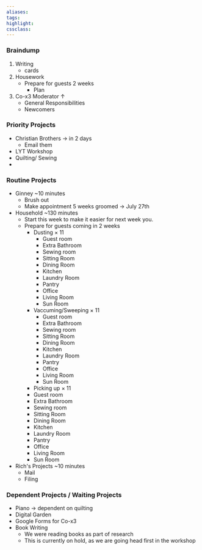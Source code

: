 ```yaml
---
aliases:  
tags:
highlight:  
cssclass:
---
```


### Braindump
1. Writing
	- cards
2. Housework
	- Prepare for guests 2 weeks
		- Plan
3. Co-x3 Moderator ↑
	- General Responsibilities
	- Newcomers



### Priority Projects
- Christian Brothers → in 2 days
	- Email them
- LYT Workshop
- Quilting/ Sewing
- 


### Routine Projects
- Ginney ~10 minutes
	- Brush out 
	- Make appointment 5 weeks groomed → July 27th
- Household ~130 minutes
	- Start this week to make it easier for next week you.
	- Prepare for guests coming in 2 weeks
		- Dusting × 11
			- Guest room
			- Extra Bathroom
			- Sewing room
			- Sitting Room
			- Dining Room
			- Kitchen
			- Laundry Room
			- Pantry
			- Office
			- Living Room
			- Sun Room
		- Vaccuming/Sweeping × 11
			- Guest room
			- Extra Bathroom
			- Sewing room
			- Sitting Room
			- Dining Room
			- Kitchen
			- Laundry Room
			- Pantry
			- Office
			- Living Room
			- Sun Room
		- Picking up × 11
		- Guest room
		- Extra Bathroom
		- Sewing room
		- Sitting Room
		- Dining Room
		- Kitchen
		- Laundry Room
		- Pantry
		- Office
		- Living Room
		- Sun Room
- Rich's Projects ~10 minutes
	- Mail
	- Filing


### Dependent Projects / Waiting Projects
- Piano → dependent on quilting
- Digital Garden
- Google Forms for Co-x3
- Book Writing
	- We were reading books as part of research
	- This is currently on hold, as we are going head first in the workshop